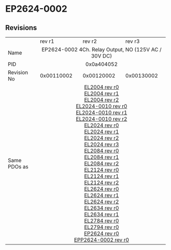 # EP2624-0002

## Revisions
<table>
<tr>
<td></td>
<td>rev r1</td>
<td>rev r2</td>
<td>rev r3</td>
</tr>
<tr>
<td>Name</td>
<td colspan=3 align="center">EP2624-0002 4Ch. Relay Output, NO (125V AC / 30V DC)</td>
</tr>
<tr>
<td>PID</td>
<td colspan=3 align="center">0x0a404052</td>
</tr>
<tr>
<td>Revision No</td>
<td>0x00110002</td>
<td>0x00120002</td>
<td>0x00130002</td>
</tr>
<tr>
<td>Same PDOs as</td>
<td colspan=3 align="center"><a href="EL2004.md">EL2004 rev r0</a><br/><a href="EL2004.md">EL2004 rev r1</a><br/><a href="EL2004.md">EL2004 rev r2</a><br/><a href="EL2024-0010.md">EL2024-0010 rev r0</a><br/><a href="EL2024-0010.md">EL2024-0010 rev r1</a><br/><a href="EL2024-0010.md">EL2024-0010 rev r2</a><br/><a href="EL2024.md">EL2024 rev r0</a><br/><a href="EL2024.md">EL2024 rev r1</a><br/><a href="EL2024.md">EL2024 rev r2</a><br/><a href="EL2024.md">EL2024 rev r3</a><br/><a href="EL2084.md">EL2084 rev r0</a><br/><a href="EL2084.md">EL2084 rev r1</a><br/><a href="EL2084.md">EL2084 rev r2</a><br/><a href="EL2124.md">EL2124 rev r0</a><br/><a href="EL2124.md">EL2124 rev r1</a><br/><a href="EL2124.md">EL2124 rev r2</a><br/><a href="EL2624.md">EL2624 rev r0</a><br/><a href="EL2624.md">EL2624 rev r1</a><br/><a href="EL2624.md">EL2624 rev r2</a><br/><a href="EL2634.md">EL2634 rev r0</a><br/><a href="EL2634.md">EL2634 rev r1</a><br/><a href="EL2784.md">EL2784 rev r0</a><br/><a href="EL2794.md">EL2794 rev r0</a><br/><a href="EP2624.md">EP2624 rev r0</a><br/><a href="EPP2624-0002.md">EPP2624-0002 rev r0</a></td>
</tr>
</table>
